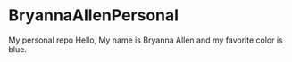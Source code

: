 # BryannaAllenPersonal
My personal repo
Hello, My name is Bryanna Allen and my favorite color is blue.
